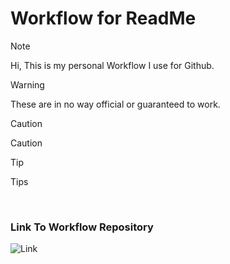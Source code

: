# Workflow for ReadMe

> [!Note]
> Hi, This is my personal Workflow I use for Github.

>[!Warning]
>These are in no way official or guaranteed to work.

> [!Caution]
> Caution

>[!Tip]
>Tips

<br>

### Link To Workflow Repository
![Link](https://github.com/Loris-Moreau/Git-Workflow "Link to WorkFlow Repo")
